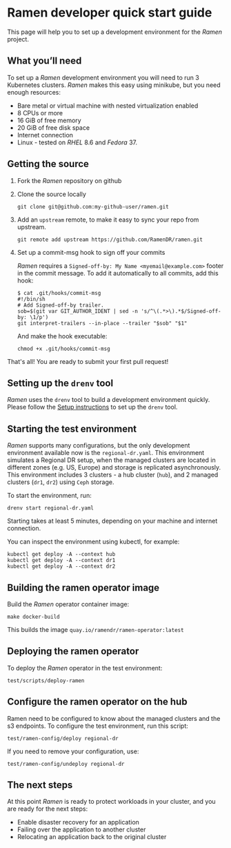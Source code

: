 <!--
SPDX-FileCopyrightText: The RamenDR authors
SPDX-License-Identifier: Apache-2.0
-->

# Ramen developer quick start guide

This page will help you to set up a development environment for the
*Ramen* project.

## What you’ll need

To set up a *Ramen* development environment you will need to run 3
Kubernetes clusters. *Ramen* makes this easy using minikube, but you need
enough resources:

- Bare metal or virtual machine with nested virtualization enabled
- 8 CPUs or more
- 16 GiB of free memory
- 20 GiB of free disk space
- Internet connection
- Linux - tested on *RHEL* 8.6 and *Fedora* 37.

## Getting the source

1. Fork the *Ramen* repository on github

1. Clone the source locally

   ```
   git clone git@github.com:my-github-user/ramen.git
   ```

1. Add an `upstream` remote, to make it easy to sync your repo from
   upstream.

   ```
   git remote add upstream https://github.com/RamenDR/ramen.git
   ```

1. Set up a commit-msg hook to sign off your commits

   *Ramen* requires a `Signed-off-by: My Name <myemail@example.com>`
   footer in the commit message. To add it automatically to all commits,
   add this hook:

   ```
   $ cat .git/hooks/commit-msg
   #!/bin/sh
   # Add Signed-off-by trailer.
   sob=$(git var GIT_AUTHOR_IDENT | sed -n 's/^\(.*>\).*$/Signed-off-by: \1/p')
   git interpret-trailers --in-place --trailer "$sob" "$1"
   ```

   And make the hook executable:

   ```
   chmod +x .git/hooks/commit-msg
   ```

That's all! You are ready to submit your first pull request!

## Setting up the `drenv` tool

*Ramen* uses the `drenv` tool to build a development environment
quickly. Please follow the
[Setup instructions](../test/README.md#setup)
to set up the `drenv` tool.

## Starting the test environment

*Ramen* supports many configurations, but the only development
environment available now is the `regional-dr.yaml`. This environment
simulates a Regional DR setup, when the managed clusters are located in
different zones (e.g. US, Europe) and storage is replicated
asynchronously. This environment includes 3 clusters - a hub cluster
(`hub`), and 2 managed clusters (`dr1`, `dr2`) using `Ceph` storage.

To start the environment, run:

```
drenv start regional-dr.yaml
```

Starting takes at least 5 minutes, depending on your machine and
internet connection.

You can inspect the environment using kubectl, for example:

```
kubectl get deploy -A --context hub
kubectl get deploy -A --context dr1
kubectl get deploy -A --context dr2
```

## Building the ramen operator image

Build the *Ramen* operator container image:

```
make docker-build
```

This builds the image `quay.io/ramendr/ramen-operator:latest`

## Deploying the ramen operator

To deploy the *Ramen* operator in the test environment:

```
test/scripts/deploy-ramen
```

## Configure the ramen operator on the hub

Ramen need to be configured to know about the managed clusters and the
s3 endpoints. To configure the test environment, run this script:

```
test/ramen-config/deploy regional-dr
```

If you need to remove your configuration, use:

```
test/ramen-config/undeploy regional-dr
```

## The next steps

At this point *Ramen* is ready to protect workloads in your cluster, and
you are ready for the next steps:

- Enable disaster recovery for an application
- Failing over the application to another cluster
- Relocating an application back to the original cluster
